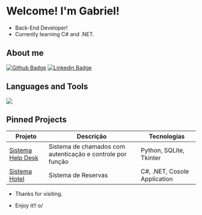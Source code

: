 # Welcome! I'm Gabriel!

- Back-End Developer!
- Currently learning C# and .NET.

## About me

[![Github Badge](https://img.shields.io/badge/-Github-000?style=flat-square&logo=Github&logoColor=white&link=LINK_GIT)](https://github.com/gllugli) [![Linkedin Badge](https://img.shields.io/badge/-LinkedIn-blue?style=flat-square&logo=Linkedin&logoColor=white&link=LINK_LINKEDIN)](https://www.linkedin.com/in/gabriel-lars%C3%A3o-lugli-344182372/)

## Languages and Tools
<img src="https://github-readme-stats.vercel.app/api/top-langs/?username=gllugli"/> 

## Pinned Projects
| Projeto | Descrição | Tecnologias |
|--------|-----------|-------------|
| [Sistema Help Desk](https://github.com/gllugli/help-desk-system) | Sistema de chamados com autenticação e controle por função | Python, SQLite, Tkinter |
| [Sistema Hotel](https://github.com/gllugli/Sistema-Hotel) | Sistema de Reservas | C#, .NET, Cosole Application |

- Thanks for visiting.

- Enjoy it!! o/



